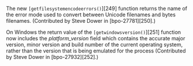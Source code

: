 The new `[getfilesystemencodeerrors()`][249] function returns the name of the error mode used to convert between Unicode filenames and bytes filenames. (Contributed by Steve Dower in [bpo-27781][250].)

On Windows the return value of the `[getwindowsversion()`][251] function now includes the _platform_version_ field which contains the accurate major version, minor version and build number of the current operating system, rather than the version that is being emulated for the process (Contributed by Steve Dower in [bpo-27932][252].)
